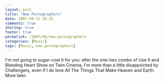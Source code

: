 ```yaml
---
layout: post
title: "New Pornographers"
date: 2007-08-22 16:25
comments: true
sharing: true
footer: true
permalink: /2007/08/new-pornographers
categories: [Music]
tags: [Music, new_pornographers]
---
```

I'm not going to sugar-coat it for you: after the one-two combo of Use It and Bleeding Heart Show on Twin Cinema, I'm more than a little disappointed by Challengers, even if I do love All The Things That Make Heaven and Earth.  More later.

